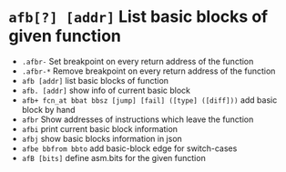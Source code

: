 <!-- TITLE: afb -->

#  `afb[?] [addr]`   List basic blocks of given function

- `.afbr-`   Set breakpoint on every return address of the function
- `.afbr-*`   Remove breakpoint on every return address of the function
- `afb [addr]`   list basic blocks of function
- `afb. [addr]`   show info of current basic block
- `afb+ fcn_at bbat bbsz [jump] [fail] ([type] ([diff]))`   add basic block by hand
- `afbr`   Show addresses of instructions which leave the function
- `afbi`   print current basic block information
- `afbj`   show basic blocks information in json
- `afbe bbfrom bbto`   add basic-block edge for switch-cases
- `afB [bits]`   define asm.bits for the given function

<p hidden>afbr afb afb+ .afbr afbi afbj afbe afB</p>
